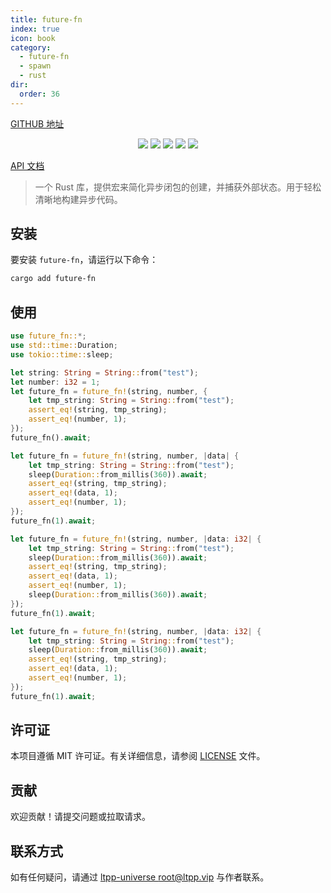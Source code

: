 ```yaml
---
title: future-fn
index: true
icon: book
category:
  - future-fn
  - spawn
  - rust
dir:
  order: 36
---
```


<Share colorful />

[GITHUB 地址](https://github.com/ltpp-universe/future-fn)

<center>

[![](https://img.shields.io/crates/v/future-fn.svg)](https://crates.io/crates/future-fn)
[![](https://img.shields.io/crates/d/future-fn.svg)](https://img.shields.io/crates/d/future-fn.svg)
[![](https://docs.rs/future-fn/badge.svg)](https://docs.rs/future-fn)
[![](https://github.com/ltpp-universe/future-fn/workflows/Rust/badge.svg)](https://github.com/ltpp-universe/future-fn/actions?query=workflow:Rust)
[![](https://img.shields.io/crates/l/future-fn.svg)](./LICENSE)

</center>

[API 文档](https://docs.rs/future-fn/latest/async_move/)

> 一个 Rust 库，提供宏来简化异步闭包的创建，并捕获外部状态。用于轻松清晰地构建异步代码。

## 安装

要安装 `future-fn`，请运行以下命令：

```sh
cargo add future-fn
```

## 使用

```rust
use future_fn::*;
use std::time::Duration;
use tokio::time::sleep;

let string: String = String::from("test");
let number: i32 = 1;
let future_fn = future_fn!(string, number, {
    let tmp_string: String = String::from("test");
    assert_eq!(string, tmp_string);
    assert_eq!(number, 1);
});
future_fn().await;

let future_fn = future_fn!(string, number, |data| {
    let tmp_string: String = String::from("test");
    sleep(Duration::from_millis(360)).await;
    assert_eq!(string, tmp_string);
    assert_eq!(data, 1);
    assert_eq!(number, 1);
});
future_fn(1).await;

let future_fn = future_fn!(string, number, |data: i32| {
    let tmp_string: String = String::from("test");
    sleep(Duration::from_millis(360)).await;
    assert_eq!(string, tmp_string);
    assert_eq!(data, 1);
    assert_eq!(number, 1);
    sleep(Duration::from_millis(360)).await;
});
future_fn(1).await;

let future_fn = future_fn!(string, number, |data: i32| {
    let tmp_string: String = String::from("test");
    sleep(Duration::from_millis(360)).await;
    assert_eq!(string, tmp_string);
    assert_eq!(data, 1);
    assert_eq!(number, 1);
});
future_fn(1).await;
```

## 许可证

本项目遵循 MIT 许可证。有关详细信息，请参阅 [LICENSE](LICENSE) 文件。

## 贡献

欢迎贡献！请提交问题或拉取请求。

## 联系方式

如有任何疑问，请通过 [ltpp-universe <root@ltpp.vip>](mailto:root@ltpp.vip) 与作者联系。

<Bottom />
